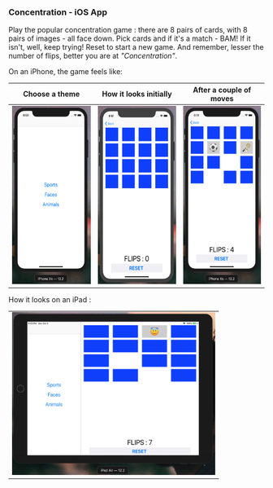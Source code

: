 ### Concentration - iOS App
Play the popular concentration game : there are 8 pairs of cards, with 8 pairs of images - all face down. Pick cards and if it's a match - BAM! If it isn't, well, keep trying! Reset to start a new game. And remember, lesser the number of flips, better you are at *"Concentration"*.

On an iPhone, the game feels like:
<table><thead>
  <th>Choose a theme </th>
  <th>How it looks initially</th>
  <th>After a couple of moves
  </thead><tbody>
  <tr><td><img src="https://github.com/i-m-ishika/Concentration/blob/main/Screenshot%202020-10-05%20at%206.50.46%20PM.png" alt="alt text" width="200px" height="350px"/></td>
 <td><img src="https://github.com/i-m-ishika/Concentration/blob/main/Screenshot%202020-10-05%20at%206.51.55%20PM.png" alt="alt text" width="200px" height="350px"/></td>
  <td><img src="https://github.com/i-m-ishika/Concentration/blob/main/Screenshot%202020-10-05%20at%206.51.13%20PM.png" alt="alt text" width="200px" height="350px"/></td></tr>
  </tbody></table>
  
How it looks on an iPad :
<table><tr><td><img src="https://github.com/i-m-ishika/Concentration/blob/main/Screenshot%202020-10-05%20at%206.53.49%20PM.png" alt="alt text" width="400px" height="320px"/></td></tr></table>
  
  
